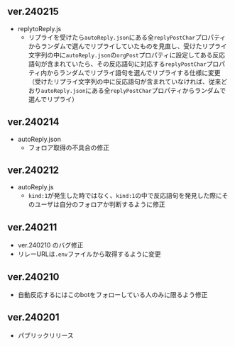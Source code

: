 ## ver.240215
- replytoReply.js
    - リプライを受けたら`autoReply.json`にある全`replyPostChar`プロパティからランダムで選んでリプライしていたものを見直し、受けたリプライ文字列の中に`autoReply.json`の`orgPost`プロパティに設定してある反応語句が含まれていたら、その反応語句に対応する`replyPostChar`プロパティ内からランダムでリプライ語句を選んでリプライする仕様に変更（受けたリプライ文字列の中に反応語句が含まれていなければ、従来どおり`autoReply.json`にある全`replyPostChar`プロパティからランダムで選んでリプライ）

## ver.240214
- autoReply.json
    - フォロア取得の不具合の修正

## ver.240212
- autoReply.js
    - `kind:1`が発生した時ではなく、`kind:1`の中で反応語句を発見した際にそのユーザは自分のフォロアか判断するように修正

## ver.240211
- ver.240210 のバグ修正
- リレーURLは`.env`ファイルから取得するように変更

## ver.240210
- 自動反応するにはこのbotをフォローしている人のみに限るよう修正

## ver.240201
- パブリックリリース
